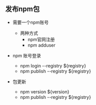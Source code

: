 ## 发布npm包
- 需要一个npm账号
  - 两种方式
    - npm官网注册
    - npm adduser

- npm 账号登录
  - npm login --registry ${registry}
  - npm publish --registry ${registry}

- 包更新
  - npm version ${version}
  - npm publish --registry ${registry}


<!-- 官网

- 准备用html css js 往上堆，考虑到后面的维护成本，特别是css，开发过程写样式就特别痛苦
  - .page-index .banner-wrapper .banner
  - webpack 打包scss, js
  ...
  - 写html的时候，碰到了问题，每个页面的header footer部分都要copy一份
    - handlebars-loader
    - {{> path/to/hbs}}
  ...
- 小的图标用了iconfont, head 中 link iconfont cdn path; 新增图标，每个页面引入的cdn路径都要修改&& 考虑到后面要对接后端，想把服务端渲染在前端这边可以控制
  - koa koa-router, koa-views, node-fetch
  - 
  - node层发起请求，调用后端接口，给页面吐出返回数据，利用handlebars模版引擎编译成html返回给前端；
  
  - 服务端handlebars可以自定义helper： partial inject 内置partials > 实现了现在的效果；公共head，ceiling, footer, ;只需要写页面的差异化内容
  
  - node层mock接口，类似新闻列表这种接口
  - 
  - 自定义handlebars helper
  
  - 本地开发的时候，nodemon热更新重启端口


- 额外的一些
  - 性能
    - 第一版几乎没考虑什么性能问题，图片懒加载，gzip 什么都没搞，第一版上线，各种卡。。。
      - 图片懒加载
      - nginx gzip开启
      - iconfont小图标代替图片（待设计研究出来怎么搞...目前用的是iconfont搜索的一些）
  - postcss-loader autoprefix
    - 自动补全属性前缀太难受...有插件还是用插件
  - 渐变字体
    - svg
    - css
    - background-image 渐变背景色;
    - background-clip: text; 
    - color: transparent
  - scp 本地拷贝到服务器上（不采纳，紧急处理用的）
    - 生产环境服务器内存吃紧，webpack无法跑...
  - pm2 启动 node实例
    - 如果以后有并发问题，可以利用pm2启多个实例
    - nginx -->

  
  

  